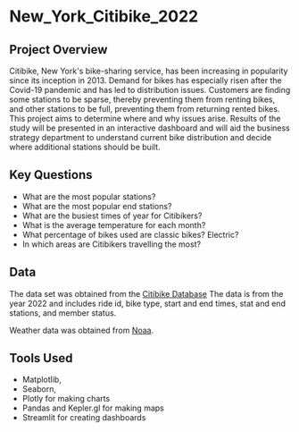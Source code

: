 # New_York_Citibike_2022

## Project Overview 
Citibike, New York's bike-sharing service, has been increasing in popularity since its inception in 2013.  Demand for bikes has especially risen after the Covid-19 pandemic and has led to distribution issues.  Customers are finding some stations to be sparse, thereby preventing them from renting bikes, and other stations to be full, preventing them from returning rented bikes.  This project aims to determine where and why issues arise.  Results of the study will be presented in an interactive dashboard and will aid the business strategy department to understand current bike distribution and decide where additional stations should be built.  

## Key Questions
- What are the most popular stations?
- What are the most popular end stations?
- What are the busiest times of year for Citibikers?
- What is the average temperature for each month?
- What percentage of bikes used are classic bikes?  Electric?
- In which areas are Citibikers travelling the most?

## Data
The data set was obtained from the [Citibike Database](https://s3.amazonaws.com/tripdata/index.html)  The data is from the year 2022 and includes ride id, bike type, start and end times, stat and end stations, and member status.

Weather data was obtained from [Noaa](https://www.noaa.gov/).  

## Tools Used
- Matplotlib, 
- Seaborn,
- Plotly for making charts 
- Pandas and Kepler.gl for making maps
- Streamlit for creating dashboards 

